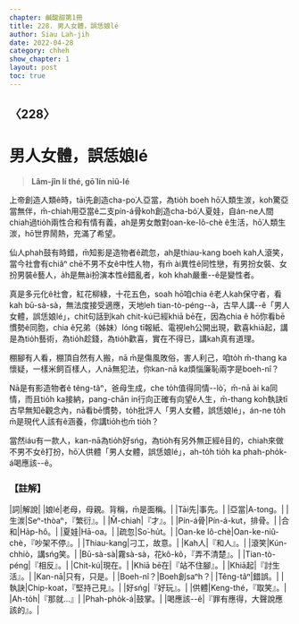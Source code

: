 ```yaml
---
chapter: 鹹酸甜第1冊
title: 228. 男人女體，誤恁娘lé
author: Siau Lah-jih
date: 2022-04-28
category: chheh
show_chapter: 1
layout: post
toc: true
---
```

  
## 〈228〉
# 男人女體，誤恁娘lé
>**Lâm-jîn lí thé, gō͘ lín niû-lé**
 
上帝創造人類ê時，tāi先創造cha-po͘人亞當，為tio̍h boeh hō͘人類生湠，koh驚亞當無伴，m̄-chiah用亞當ê二支pín-á骨koh創造cha-bó͘人夏娃，自án-ne人間chiah過tio̍h兩性合和有情有義，ah是男女敵對oan-ke-lô-chè ê生活，hō͘人類生湠，hō͘世界鬧熱，充滿了希望。

仙人phah鼓有時錯，m̄知影是造物者ê疏忽，ah是thiau-kang boeh kah人滾笑，當今社會有chiâⁿ chē不男不女ê中性人物，有m̄ ài異性ê同性戀，有男扮女裝、女扮男裝ê藝人，a̍h是無ài扮演本性ê錯亂者，koh khah嚴重--ê是變性者。

真是多元化ê社會，紅花柳綠，十花五色，soah hō͘咱chia ê老人kah保守者，看kah bū-sà-sà，無法度接受適應，天地leh tian-tò-péng--à，古早人講--ê「男人女體，誤恁娘lé」，chit句話到kah chit-kú已經khiā bē在，因為chia ê hō͘你看bē慣勢ê同胞，chia ê兄弟（姊妹）lóng tī報紙、電視leh公開出現，歡喜khiā起，講是為tio̍h藝術，為tio̍h趁錢，為tio̍h歡喜，實在不得已，講kah真有道理。

棚腳有人看，棚頂自然有人搬，nā m̄是傷風敗俗，害人利己，咱to̍h m̄-thang ka懷疑，一樣米飼百樣人，人nā無犯法，你kan-nā ka煩惱廉恥兩字是boeh-nî？

Nā是有影造物者ê têng-tâⁿ，爸母生成，che to̍h值得同情--lò͘，m̄-nā ài ka同情，而且tio̍h ka接納，pang-chān in行向正確有向望ê人生，m̄-thang koh執訣tī古早無知ê觀念內，nā看bē慣勢，to̍h批評人「男人女體，誤恁娘lé」，án-ne to̍h m̄是現代人該有ê涵養，你講tio̍h也m̄ tio̍h？

當然iáu有一款人，kan-nā為tio̍h好sńg，為tio̍h有另外無正經ê目的，chiah來做不男不女ê打扮，hō͘人供體「男人女體，誤恁娘lé」，ah-to̍h tio̍h ka phah-pho̍k-á喝應該--ê。

### 【註解】

|詞|解說|
|娘lé|老母，母親。背稱，m̄是面稱。|
|Tāi先|事先。|
|亞當|A-tong。|
|生湠|Seⁿ-thòaⁿ，『繁衍』。|
|M̄-chiah|『才』。|
|Pín-á骨|Pín-á-kut，排骨。|
|合和|Ha̍p-hô。|
|夏娃|Hā-oa。|
|疏忽|So͘-hu̍t。|
|Oan-ke lô-chè|Oan-ke-niû-chè，『吵架不停』。|
|Thiau-kang|刁工，故意。|
|Kah人|『和人』。|
|滾笑|Kún-chhiò，講sńg笑。|
|Bū-sà-sà|霧sà-sà，花kô-kô，『弄不清楚』。|
|Tian-tò-péng|『相反』。|
|Chit-kú|現在。|
|Khiā bē在|『站不住腳』。|
|Khiā起|『討生活』。|
|Kan-nā|只有，只是。|
|Boeh-nî？|Boeh創saⁿh？|
|Têng-tâⁿ|錯誤。|
|執訣|Chip-koat，『堅持己見』。|
|好sńg|『好玩』。|
|供體|Keng-thé，『取笑』。|
|Ah-to̍h|『那就…』|
|Phah-pho̍k-á|鼓掌。|
|喝應該--ê|『罪有應得，大聲說應該的』。|
